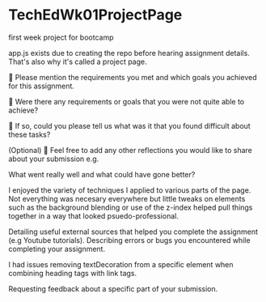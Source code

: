 # TechEdWk01ProjectPage

first week project for bootcamp

app.js exists due to creating the repo before hearing assignment details.
That's also why it's called a project page.

🎯 Please mention the requirements you met and which goals you achieved for this assignment.

🎯 Were there any requirements or goals that you were not quite able to achieve?

🎯 If so, could you please tell us what was it that you found difficult about these tasks?

(Optional)
🏹 Feel free to add any other reflections you would like to share about your submission e.g.

What went really well and what could have gone better?

I enjoyed the variety of techniques I applied to various parts of the page. Not everything was necesary everywhere but little tweaks on elements such as the background blending or use of the z-index helped pull things together in a way that looked psuedo-professional.

Detailing useful external sources that helped you complete the assignment (e.g Youtube tutorials).
Describing errors or bugs you encountered while completing your assignment.

I had issues removing textDecoration from a specific element when combining heading tags with link tags.

Requesting feedback about a specific part of your submission.

